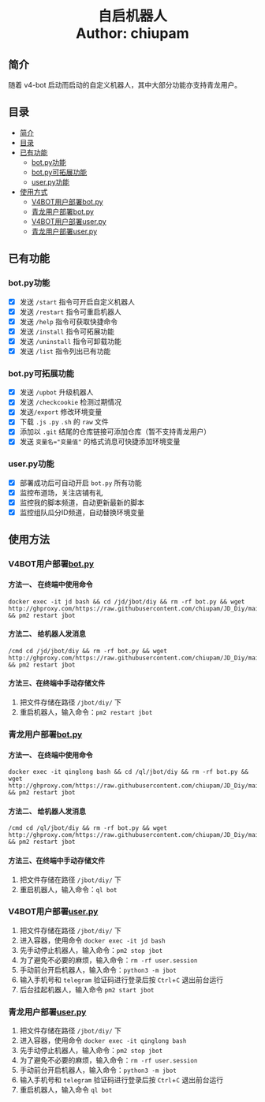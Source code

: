 <h1 align="center">
  自启机器人
  <br>
  Author: chiupam
</h1>

## 简介
随着 v4-bot 启动而启动的自定义机器人，其中大部分功能亦支持青龙用户。
## 目录
- [简介](#简介)
- [目录](#目录)
- [已有功能](#已有功能)
  - [bot.py功能](#botpy功能)
  - [bot.py可拓展功能](#botpy可拓展功能)
  - [user.py功能](#userpy功能)
- [使用方式](#使用方式)
  - [V4BOT用户部署bot.py](#v4bot用户部署botpy)
  - [青龙用户部署bot.py](#青龙用户部署botpy)
  - [V4BOT用户部署user.py](#v4bot用户部署userpy)
  - [青龙用户部署user.py](#青龙用户部署userpy)
## 已有功能
### bot.py功能
- [x] 发送 `/start` 指令可开启自定义机器人
- [x] 发送 `/restart` 指令可重启机器人
- [x] 发送 `/help` 指令可获取快捷命令
- [x] 发送 `/install` 指令可拓展功能
- [x] 发送 `/uninstall` 指令可卸载功能
- [x] 发送 `/list` 指令列出已有功能
### bot.py可拓展功能
- [x] 发送 `/upbot` 升级机器人
- [x] 发送 `/checkcookie` 检测过期情况
- [x] 发送`/export` 修改环境变量
- [x] 下载 `.js` `.py` `.sh` 的 `raw` 文件
- [x] 添加以 `.git` 结尾的仓库链接可添加仓库（暂不支持青龙用户）
- [x] 发送 `变量名="变量值"` 的格式消息可快捷添加环境变量
### user.py功能
- [x] 部署成功后可自动开启 `bot.py` 所有功能
- [x] 监控布道场，关注店铺有礼
- [x] 监控我的脚本频道，自动更新最新的脚本
- [x] 监控组队瓜分ID频道，自动替换环境变量
## 使用方法
### V4BOT用户部署[bot.py](https://github.com/chiupam/JD_Diy/blob/main/jbot/bot.py)
#### 方法一、 在终端中使用命令
```
docker exec -it jd bash && cd /jd/jbot/diy && rm -rf bot.py && wget http://ghproxy.com/https://raw.githubusercontent.com/chiupam/JD_Diy/main/jbot/bot.py && pm2 restart jbot
```
#### 方法二、 给机器人发消息
```
/cmd cd /jd/jbot/diy && rm -rf bot.py && wget http://ghproxy.com/https://raw.githubusercontent.com/chiupam/JD_Diy/main/jbot/bot.py && pm2 restart jbot
```
#### 方法三、在终端中手动存储文件
1. 把文件存储在路径 `/jbot/diy/` 下
2. 重启机器人，输入命令：`pm2 restart jbot`
### 青龙用户部署[bot.py](https://github.com/chiupam/JD_Diy/blob/main/jbot/bot.py)
#### 方法一、 在终端中使用命令
```
docker exec -it qinglong bash && cd /ql/jbot/diy && rm -rf bot.py && wget http://ghproxy.com/https://raw.githubusercontent.com/chiupam/JD_Diy/main/jbot/bot.py && pm2 restart jbot
```
#### 方法二、 给机器人发消息
```
/cmd cd /ql/jbot/diy && rm -rf bot.py && wget http://ghproxy.com/https://raw.githubusercontent.com/chiupam/JD_Diy/main/jbot/bot.py && pm2 restart jbot
```
#### 方法三、在终端中手动存储文件
1. 把文件存储在路径 `/jbot/diy/` 下
2. 重启机器人，输入命令：`ql bot`
### V4BOT用户部署[user.py](https://github.com/chiupam/JD_Diy/blob/main/jbot/user.py)
1. 把文件存储在路径 `/jbot/diy/` 下
2. 进入容器，使用命令 `docker exec -it jd bash`
3. 先手动停止机器人，输入命令：`pm2 stop jbot`
4. 为了避免不必要的麻烦，输入命令：`rm -rf user.session`
5. 手动前台开启机器人，输入命令：`python3 -m jbot`
6. 输入手机号和 `telegram` 验证码进行登录后按 `Ctrl`+`C` 退出前台运行
7. 后台挂起机器人，输入命令 `pm2 start jbot` 
### 青龙用户部署[user.py](https://github.com/chiupam/JD_Diy/blob/main/jbot/user.py)
1. 把文件存储在路径 `/jbot/diy/` 下
2. 进入容器，使用命令 `docker exec -it qinglong bash`
3. 先手动停止机器人，输入命令：`pm2 stop jbot`
4. 为了避免不必要的麻烦，输入命令：`rm -rf user.session`
5. 手动前台开启机器人，输入命令：`python3 -m jbot`
6. 输入手机号和 `telegram` 验证码进行登录后按 `Ctrl`+`C` 退出前台运行
7. 重启机器人，输入命令 `ql bot` 